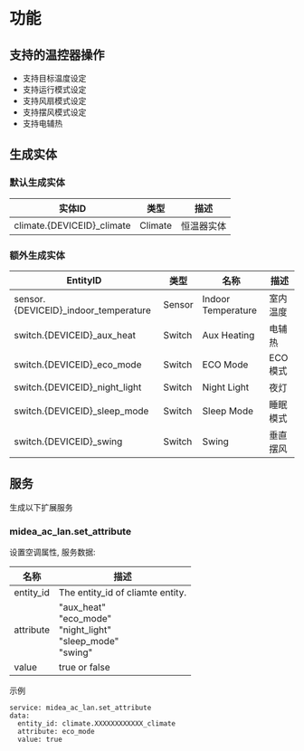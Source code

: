 # 功能
## 支持的温控器操作
- 支持目标温度设定
- 支持运行模式设定
- 支持风扇模式设定
- 支持摆风模式设定
- 支持电辅热

## 生成实体
### 默认生成实体
实体ID | 类型 | 描述
--- | --- | ---
climate.{DEVICEID}_climate | Climate | 恒温器实体

### 额外生成实体

EntityID | 类型 | 名称 | 描述
--- | --- | --- | --- 
sensor.{DEVICEID}_indoor_temperature | Sensor | Indoor Temperature | 室内温度
switch.{DEVICEID}_aux_heat | Switch | Aux Heating | 电辅热
switch.{DEVICEID}_eco_mode | Switch | ECO Mode | ECO模式
switch.{DEVICEID}_night_light | Switch | Night Light | 夜灯
switch.{DEVICEID}_sleep_mode | Switch | Sleep Mode | 睡眠模式
switch.{DEVICEID}_swing | Switch | Swing | 垂直摆风

## 服务
生成以下扩展服务

### midea_ac_lan.set_attribute
设置空调属性, 服务数据:

名称 | 描述
--- | ---
entity_id | The entity_id of cliamte entity.
attribute | "aux_heat"<br/>"eco_mode"<br/>"night_light"<br/>"sleep_mode"<br/>"swing"
value | true or false

示例
```
service: midea_ac_lan.set_attribute
data:
  entity_id: climate.XXXXXXXXXXXX_climate
  attribute: eco_mode
  value: true
```